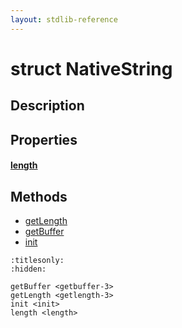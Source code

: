 ```yaml
---
layout: stdlib-reference
---
```


# struct NativeString

## Description



## Properties

####  <a id="decl-length"></a>[length]()

## Methods

* [getLength](../getlength-3)
* [getBuffer](../getbuffer-3)
* [init](../init)


```{toctree}
:titlesonly:
:hidden:

getBuffer <getbuffer-3>
getLength <getlength-3>
init <init>
length <length>
```
